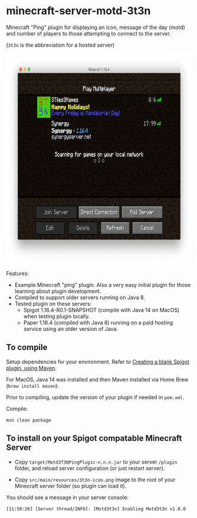 # minecraft-server-motd-3t3n

Minecraft "Ping" plugin for displaying an icon, message of the day (motd) and number of players to those attempting to connect to the server.

(`3t3n` is the abbreviation for a hosted server)

<img src="screenshot.png" width="800" height="570" alt="Minecraft Multiplayer Server Dialog" />

Features:

* Example Minecraft "ping" plugin. Also a very easy initial plugin for those learning about plugin development.
* Compiled to support older servers running on Java 8.
* Tested plugin on these servers:
    * Spigot 1.16.4-R0.1-SNAPSHOT (compile with Java 14 on MacOS) when testing plugin locally.
    * Paper 1.16.4 (compiled with Java 8) running on a paid hosting service using an older version of Java.

## To compile

Setup dependencies for your environment. Refer to [Creating a blank Spigot plugin, using Maven](https://www.spigotmc.org/wiki/creating-a-plugin-with-maven-using-intellij-idea/).

For MacOS, Java 14 was installed and then Maven installed via Home Brew (`brew install maven`).

Prior to compiling, update the version of your plugin if needed in `pom.xml`.

Compile:

    mvn clean package

## To install on your Spigot compatable Minecraft Server

- Copy `target/Motd3T3NPingPlugin-n.n.n.jar` to your server `/plugin` folder, and reload server configuration (or just restart server).

- Copy `src/main/resources/3t3n-icon.png` image to the root of your Minecraft server folder (so plugin can load it).

You should see a message in your server console:

```
[11:50:26] [Server thread/INFO]: [Motd3t3n] Enabling Motd3t3n v1.0.0
```

